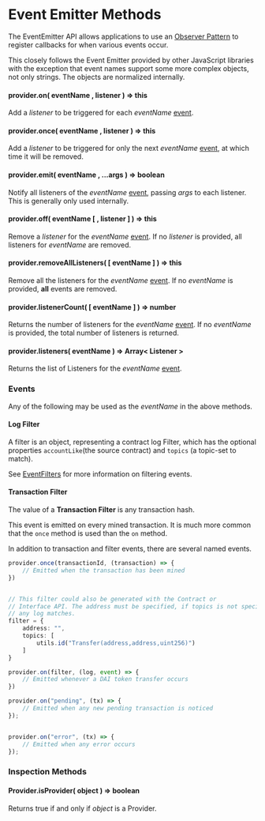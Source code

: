 # Event Emitter Methods

The EventEmitter API allows applications to use an [Observer Pattern](https://en.wikipedia.org/wiki/Observer\_pattern) to register callbacks for when various events occur.

This closely follows the Event Emitter provided by other JavaScript libraries with the exception that event names support some more complex objects, not only strings. The objects are normalized internally.

#### provider.on( eventName , listener ) ⇒ this

&#x20;   Add a _listener_ to be triggered for each _eventName_ [event](event-emitter-methods.md#events).

#### provider.once( eventName , listener ) ⇒ this

&#x20;   Add a _listener_ to be triggered for only the next _eventName_ [event](event-emitter-methods.md#events), at which time it will be removed.

#### provider.emit( eventName , ...args ) ⇒ boolean

&#x20;   Notify all listeners of the _eventName_ [event](event-emitter-methods.md#events), passing _args_ to each listener. This is generally only used internally.

#### provider.off( eventName \[ , listener ] ) ⇒ this

&#x20;   Remove a _listener_ for the _eventName_ [event](event-emitter-methods.md#events). If no _listener_ is provided, all listeners for _eventName_ are removed.

#### provider.removeAllListeners( \[ eventName ] ) ⇒ this

&#x20;    Remove all the listeners for the _eventName_ [event](event-emitter-methods.md#events). If no _eventName_ is provided, **all** events are removed.

#### provider.listenerCount( \[ eventName ] ) ⇒ number

&#x20;   Returns the number of listeners for the _eventName_ [event](event-emitter-methods.md#events). If no _eventName_ is provided, the total number of listeners is returned.

#### provider.listeners( eventName ) ⇒ Array< Listener >

&#x20;   Returns the list of Listeners for the _eventName_ [event](event-emitter-methods.md#events).

### Events

Any of the following may be used as the _eventName_ in the above methods.

#### **Log Filter**

A filter is an object, representing a contract log Filter, which has the optional properties `accountLike`(the source contract) and `topics` (a topic-set to match).

See [EventFilters](../types.md#eventfilter) for more information on filtering events.

#### **Transaction Filter**

The value of a **Transaction Filter** is any transaction hash.

This event is emitted on every mined transaction. It is much more common that the `once` method is used than the `on` method.

In addition to transaction and filter events, there are several named events.

```typescript
provider.once(transactionId, (transaction) => {
    // Emitted when the transaction has been mined
})


// This filter could also be generated with the Contract or
// Interface API. The address must be specified, if topics is not specified, 
// any log matches.
filter = {
    address: "",
    topics: [
        utils.id("Transfer(address,address,uint256)")
    ]
}

provider.on(filter, (log, event) => {
    // Emitted whenever a DAI token transfer occurs
})

provider.on("pending", (tx) => {
    // Emitted when any new pending transaction is noticed
});


provider.on("error", (tx) => {
    // Emitted when any error occurs
});
```

### Inspection Methods

#### Provider.isProvider( object ) ⇒ boolean

&#x20;   Returns true if and only if _object_ is a Provider.
